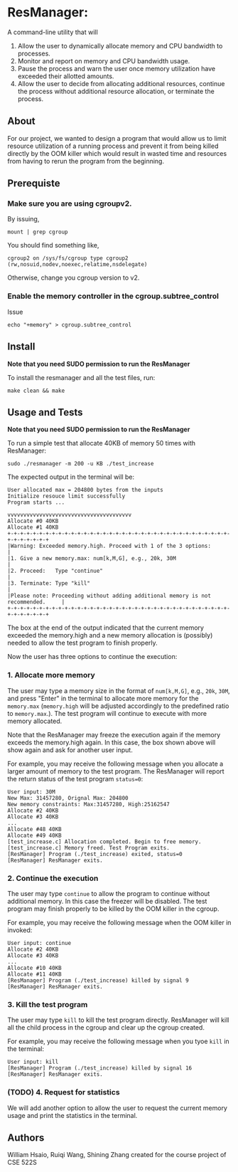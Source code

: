# ResManager: 
A command-line utility that  will 
1.  Allow the user to dynamically allocate memory and CPU bandwidth to processes.
2.  Monitor and report on memory and CPU bandwidth usage.
3.  Pause the process and warn the user once memory utilization have exceeded their allotted amounts.
4.  Allow the user to decide from allocating additional resources, continue the process without additional resource allocation, or terminate the process.

## About

For our project, we wanted to design a program that would allow us to limit resource utilization of a running process and prevent it from being killed directly by the OOM killer which would result in wasted time and resources from having to rerun the program from the beginning.

## Prerequiste

### Make sure you are using cgroupv2. 
By issuing,
```
mount | grep cgroup
```
You should find something like,
```
cgroup2 on /sys/fs/cgroup type cgroup2 (rw,nosuid,nodev,noexec,relatime,nsdelegate)
```
Otherwise, change you cgroup version to v2.

### Enable the memory controller in the cgroup.subtree_control
Issue
```
echo "+memory" > cgroup.subtree_control
```
## Install
**Note that you need SUDO permission to run the ResManager**

To install the resmanager and all the test files, run:
```
make clean && make
```


## Usage and Tests

**Note that you need SUDO permission to run the ResManager**

To run a simple test that allocate 40KB of memory 50 times with ResManager:
```
sudo ./resmanager -m 200 -u KB ./test_increase
```
The expected output in the terminal will be:
```
User allocated max = 204800 bytes from the inputs
Initialize resouce limit successfully
Program starts ... 

vvvvvvvvvvvvvvvvvvvvvvvvvvvvvvvvvvvvvvv
Allocate #0 40KB
Allocate #1 40KB
+-+-+-+-+-+-+-+-+-+-+-+-+-+-+-+-+-+-+-+-+-+-+-+-+-+-+-+-+-+-+-+-+-+-+-+-+-+-+-+-+-+
|Warning: Exceeded memory.high. Proceed with 1 of the 3 options:                  |
|1. Give a new memory.max: num[k,M,G], e.g., 20k, 30M                             |
|2. Proceed:   Type "continue"                                                    |
|3. Terminate: Type "kill"                                                        |
|Please note: Proceeding without adding additional memory is not recommended.     |
+-+-+-+-+-+-+-+-+-+-+-+-+-+-+-+-+-+-+-+-+-+-+-+-+-+-+-+-+-+-+-+-+-+-+-+-+-+-+-+-+-+
```
The box at the end of the output indicated that the current memory exceeded the memory.high and a new memory allocation is (possibly) needed to allow the test program to finish properly.

Now the user has three options to continue the execution:
### 1. Allocate more memory
The user may type a memory size in the format of `num[k,M,G]`, e.g., `20k`, `30M`, and press "Enter" in the terminal to allocate more memory for the `memory.max` (`memory.high` will be adjusted accordingly to the predefined ratio to `memory.max`.). The test program will continue to execute with more memory allocated.

Note that the ResManager may freeze the execution again if the memory exceeds
the memory.high again. In this case, the box shown above will show again and ask for another user input.

For example, you may receive the following message when you allocate a larger amount of memory to the test program. The ResManager will report the return status of the test program `status=0`:
```
User input: 30M
New Max: 31457280, Orignal Max: 204800
New memory constraints: Max:31457280, High:25162547
Allocate #2 40KB
Allocate #3 40KB
...
Allocate #48 40KB
Allocate #49 40KB
[test_increase.c] Allocation completed. Begin to free memory.
[test_increase.c] Memory freed. Test Program exits.
[ResManager] Program (./test_increase) exited, status=0
[ResManager] ResManager exits.
```
### 2. Continue the execution
The user may type `continue` to allow the program to continue without additional memory. In this case the freezer will be disabled. The test program may finish properly to be killed by the OOM killer in the cgroup.

For example, you may receive the following message when the OOM killer in invoked:
```
User input: continue
Allocate #2 40KB
Allocate #3 40KB
...
Allocate #10 40KB
Allocate #11 40KB
[ResManager] Program (./test_increase) killed by signal 9
[ResManager] ResManager exits.
```
### 3. Kill the test program
The user may type `kill` to kill the test program directly. ResManager will kill all the child process in the cgroup and clear up the cgroup created.

For example, you may receive the following message when you tyoe `kill` in the terminal:
```
User input: kill
[ResManager] Program (./test_increase) killed by signal 16
[ResManager] ResManager exits.
```

### (TODO) 4. Request for statistics
We will add another option to allow the user to request the current memory usage and print the statistics in the terminal. 

## Authors
William Hsaio, Ruiqi Wang, Shining Zhang created for the course project of
CSE 522S
